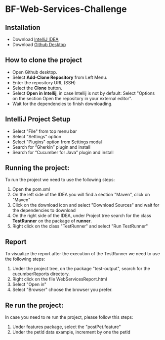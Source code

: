 # BF-Web-Services-Challenge
 
## Installation 
* Download [IntelliJ IDEA](https://www.jetbrains.com/idea/) 
* Download [Github Desktop](https://desktop.github.com/)

## How to clone the project
* Open Github desktop.
* Select **Add-Clone Repository** from Left Menu.
* Enter the repository URL (SSH)
* Select the **Clone** button.
* Select **Open in Intellij**, in case Intellij is not by default: Select "Options on the section Open the repository in your external editor".
* Wait for the dependencies to finish downloading.

## IntelliJ Project Setup
* Select "File" from top menu bar
* Select "Settings" option
* Select "Plugins" option from Settings modal
* Search for “Gherkin” plugin and install
* Search for “Cucumber for Java” plugin and install

## Running the project: 
To run the project we need to use the following steps:
1. Open the pom.xml
2. On the left side of the IDEA you will find a section "Maven", click on "Maven"
3. Click on the download icon and select "Download Sources" and wait for the dependencies to download
4. On the right side of the IDEA, under Project tree search for the class **TestRunner** on the package of **runner**.
5. Right click on the class "TestRunner" and select "Run TestRunner"

## Report
To visualize the report after the execution of the TestRunner we need to use the following steps:
1. Under the project tree, on the package "test-output", search for the cucumberReports directory.
2. Right click on the file WebServicesReport.html
3. Select "Open in" 
4. Select "Browser" choose the browser you prefer.

## Re run the project: 
In case you need to re run the project, please follow this steps:
1. Under features package, select the "postPet.feature"
2. Under the petId data example, increment by one the petId 
